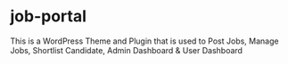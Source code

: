 # job-portal
This is a WordPress Theme and Plugin that is used to Post Jobs, Manage Jobs, Shortlist Candidate, Admin Dashboard &amp; User Dashboard
